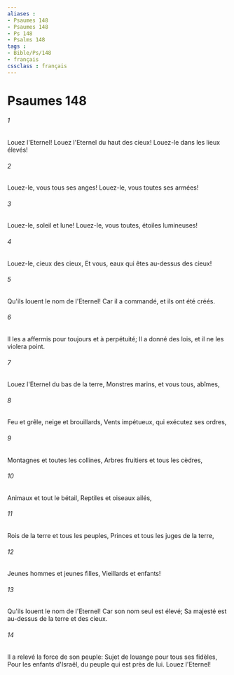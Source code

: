 ```yaml
---
aliases : 
- Psaumes 148
- Psaumes 148
- Ps 148
- Psalms 148
tags : 
- Bible/Ps/148
- français
cssclass : français
---
```


# Psaumes 148

###### 1
Louez l'Eternel! Louez l'Eternel du haut des cieux! Louez-le dans les lieux élevés!
###### 2
Louez-le, vous tous ses anges! Louez-le, vous toutes ses armées!
###### 3
Louez-le, soleil et lune! Louez-le, vous toutes, étoiles lumineuses!
###### 4
Louez-le, cieux des cieux, Et vous, eaux qui êtes au-dessus des cieux!
###### 5
Qu'ils louent le nom de l'Eternel! Car il a commandé, et ils ont été créés.
###### 6
Il les a affermis pour toujours et à perpétuité; Il a donné des lois, et il ne les violera point.
###### 7
Louez l'Eternel du bas de la terre, Monstres marins, et vous tous, abîmes,
###### 8
Feu et grêle, neige et brouillards, Vents impétueux, qui exécutez ses ordres,
###### 9
Montagnes et toutes les collines, Arbres fruitiers et tous les cèdres,
###### 10
Animaux et tout le bétail, Reptiles et oiseaux ailés,
###### 11
Rois de la terre et tous les peuples, Princes et tous les juges de la terre,
###### 12
Jeunes hommes et jeunes filles, Vieillards et enfants!
###### 13
Qu'ils louent le nom de l'Eternel! Car son nom seul est élevé; Sa majesté est au-dessus de la terre et des cieux.
###### 14
Il a relevé la force de son peuple: Sujet de louange pour tous ses fidèles, Pour les enfants d'Israël, du peuple qui est près de lui. Louez l'Eternel!

